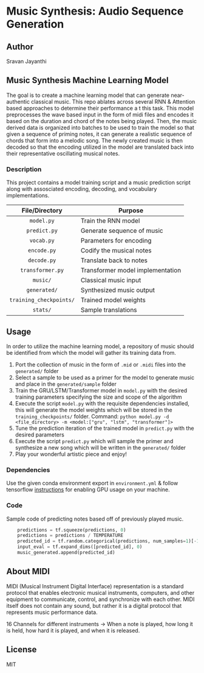 # Music Synthesis: Audio Sequence Generation

## Author
Sravan Jayanthi

## Music Synthesis Machine Learning Model
The goal is to create a machine learning model that can generate near-authentic classical music. This repo ablates across several RNN & Attention based approaches to determine their performance a t this task. This model preprocesses the wave based input in the form of midi files and encodes it based on the duration and chord of the notes being played. Then, the music derived data is organized into batches to be used to train the model so that given a sequence of priming notes, it can generate a realistic sequence of chords that form into a melodic song. The newly created music is then decoded so that the encoding utilized in the model are translated back into their representative oscillating musical notes.


### Description
This project contains a model training script and a music prediction script along with assosciated encoding, decoding, and vocabulary implementations.

| File/Directory| Purpose       |
|:-------------:| ------------- | 
| `model.py` | Train the RNN model |
| `predict.py` | Generate sequence of music |
| `vocab.py` | Parameters for encoding |
| `encode.py` | Codify the musical notes |
| `decode.py` | Translate back to notes |
| `transformer.py` | Transformer model implementation |
| `music/` | Classical music input |
| `generated/` | Synthesized music output |
| `training_checkpoints/` | Trained model weights |
| `stats/` | Sample translations |

## Usage
In order to utilize the machine learning model, a repository of music should be identified from which the model will gather its training data from.
1. Port the collection of music in the form of `.mid` or `.midi` files into the `generated/` folder
2. Select a sample to be used as a primer for the model to generate music and place in the `generated/sample` folder
3. Train the GRU/LSTM/Transformer model in `model.py` with the desired training parameters specifying the size and scope of the algorithm
4. Execute the script `model.py` with the requisite dependencies installed, this will generate the model weights which will be stored in the `training_checkpoints/` folder. Command: 
`python model.py -d <file_directory> -m <model:["gru", "lstm", "transformer"]>`
5. Tune the prediction iteration of the trained model in `predict.py` with the desired parameters
6. Execute the script `predict.py` which will sample the primer and synthesize a new song which will be written in the `generated/` folder
7. Play your wonderful artistic piece and enjoy!


### Dependencies
Use the given conda environment export in `environment.yml`
& follow tensorflow [instructions](https://www.tensorflow.org/guide/gpu) for enabling GPU usage on your machine.


### Code
Sample code of predicting notes based off of previously played music.
```python
    predictions = tf.squeeze(predictions, 0)
    predictions = predictions / TEMPERATURE
    predicted_id = tf.random.categorical(predictions, num_samples=1)[-1,0].numpy()
    input_eval = tf.expand_dims([predicted_id], 0)
    music_generated.append(predicted_id)
```

## About MIDI
MIDI (Musical Instrument Digital Interface) representation is a standard protocol that enables electronic musical instruments, computers, and other equipment to communicate, control, and synchronize with each other. MIDI itself does not contain any sound, but rather it is a digital protocol that represents music performance data.

16 Channels for different instruments
-> When a note is played, how long it is held, how hard it is played, and when it is released.


## License
MIT

